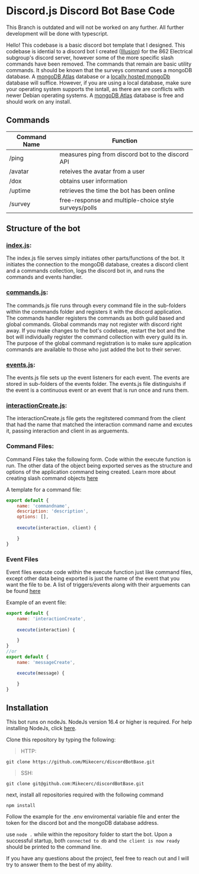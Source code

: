 # Discord.js Discord Bot Base Code

This Branch is outdated and will not be worked on any further. All further development will be done with typescript.

Hello! This codebase is a basic discord bot template that I designed. This codebase is idential to a discord bot I created ([Illusion](https://github.com/Mikecerc/Illusion-V2)) for the 862 Electrical subgroup's discord server, however some of the more specific slash commands have been removed. The commands that remain are basic utility commands. It should be known that the surveys command uses a mongoDB database. A [mongoDB Atlas](https://www.mongodb.com/atlas) database or a [locally hosted mongoDb](https://www.mongodb.com/docs/manual/installation/) database will suffice. However, if you are using a local database, make sure your operating system supports the isntall, as there are are conflicts with newer Debian operating systems. A [mongoDB Atlas](https://www.mongodb.com/atlas) database is free and should work on any install.  

## Commands 

 Command Name | Function  
 -- | --  
 /ping | measures ping from discord bot to the discord API 
 /avatar | reteives the avatar from a user
 /dox | obtains user information
 /uptime | retrieves the time the bot has been online
 /survey | free-response and multiple-choice style surveys/polls

 ## Structure of the bot

 ### [index.js](./index.js):

The index.js file serves simply initiates other parts/functions of the bot. It initiates the connection to the mongoDB database, creates a discord client and a commands collection, logs the discord bot in, and runs the commands and events handler. 

### [commands.js](./Handlers/Commands.js):

The commands.js file runs through every command file in the sub-folders within the commands folder and registers it with the discord application. The commands handler registers the commands as both guild based and global commands. Global commands may not register with discord right away. If you make changes to the bot's codebase, restart the bot and the bot will individually register the command collection with every guild its in. The purpose of the global command registration is to make sure application commands are available to those who just added the bot to their server. 

### [events.js](./Handlers/Events.js): 

The events.js file sets up the event listeners for each event. The events are stored in sub-folders of the events folder. The events.js file distinguishs if the event is a continuous event or an event that is run once and runs them. 

### [interactionCreate.js](./Events/server/interactionCreate.js):

The interactionCreate.js file gets the regitstered command from the client that had the name that matched the interaction command name and excutes it, passing interaction and client in as arguements. 

### Command Files: 

Command Files take the following form. Code within the execute function is run. The other data of the object being exported serves as the structure and options of the application command being created. Learn more about creating slash command objects [here](https://discord.com/developers/docs/interactions/application-commands) 

A template for a command file:
```js
export default {
    name: 'commandname',
    description: 'description',
    options: [],
    
    execute(interaction, client) {

    }
}
```

### Event Files

Event files execute code within the execute function just like command files, except other data being exported is just the name of the event that you want the file to be. A list of triggers/events along with their arguements can be found [here](https://gist.github.com/milanmdev/06a47faa1925eebfcbbb65cf02c57963) 

Example of an event file:
```js
export default {
    name: 'interactionCreate',
    
    execute(interaction) {

    } 
}
//or
export default {
    name: 'messageCreate',

    execute(message) {

    }
}
```
## Installation
This bot runs on nodeJs. NodeJs version 16.4 or higher is required. For help installing NodeJs, click [here](https://nodejs.org/en/).

Clone this repository by typing the following:
> HTTP: 
``` 
git clone https://github.com/Mikecerc/discordBotBase.git 
```
> SSH: 
```
git clone git@github.com:Mikecerc/discordBotBase.git
```

next, install all repositories required with the following command
```
npm install 
```
Follow the example for the .env enviromental variable file and enter the token for the discord bot and the mongoDB database address.

use `node .` while within the repository folder to start the bot. Upon a successful startup, both `connected to db` and `the client is now ready` should be printed to the command line.  

If you have any questions about the project, feel free to reach out and I will try to answer them to the best of my ability. 
